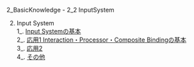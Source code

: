 2_BasicKnowledge - 2_2 InputSystem

2. Input System  
    1_. [Input Systemの基本](2_1_1_InputSystem/InputSystem0.md)  
    2_. [応用1 Interaction・Processor・Composite Bindingの基本](2_1_2_InputSystem/InputSystem0.md)   
    3_. [応用2 ](2_1_3_InputSystem/InputSystem0.md)   
    4_. [その他 ](2_1_4_InputSystem/InputSystem0.md) 
